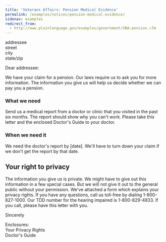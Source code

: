 ```yaml
---
title: 'Veterans Affairs: Pension Medical Evidence'
permalink: /examples/notices/pension-medical-evidence/
sidenav: examples
redirect_from:
  - http://www.plainlanguage.gov/examples/government/VBA-pension.cfm
---
```


<div class="example-container">

addressee<br>
street<br>
city<br>
state/zip

Dear addressee:

We have your claim for a pension. Our laws require us to ask you for more information. The information you give us will help us decide whether we can pay you a pension.

### What we need

Send us a medical report from a doctor or clinic that you visited in the past six months. The report should show why you can't work. Please take this letter and the enclosed Doctor's Guide to your doctor.

### When we need it

We need the doctor's report by [date]. We'll have to turn down your claim if we don't get the report by that date.

## Your right to privacy

The information you give us is private. We might have to give out this information in a few special cases. But we will not give it out to the general public without your permission. We've attached a form which explains your privacy rights. If you have any questions, call us toll-free by dialing 1-800-827-1000\. Our TDD number for the hearing impaired is 1-800-829-4833\. If you call, please have this letter with you.

Sincerely

Enclosures:<br>
Your Privacy Rights<br>
Doctor's Guide

</div>
